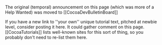 The original (temporal) announcement on this page (which was more of a Help Wanted) was moved to [[CocoaDevBulletinBoard]]

If you have a new link to ''your own'' unique tutorial text, pitched at newbie level, consider posting it here. It could gather comment on this page. [[CocoaTutorials]] lists well-known sites for this sort of thing, so you probably don't need to re-list them here.
